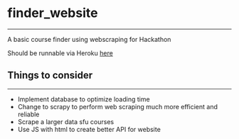 # finder_website
---
A basic course finder using webscraping for Hackathon

Should be runnable via Heroku [here](https://course-finder-sfu.herokuapp.com/)

## Things to consider
---
* Implement database to optimize loading time
* Change to scrapy to perform web scraping much more efficient and reliable
* Scrape a larger data sfu courses
* Use JS with html to create better API for website
